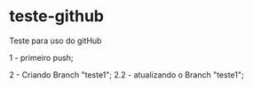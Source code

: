 # teste-github
Teste para uso do gitHub

1 - primeiro push;

2 - Criando Branch "teste1";
    2.2 - atualizando o Branch "teste1";
